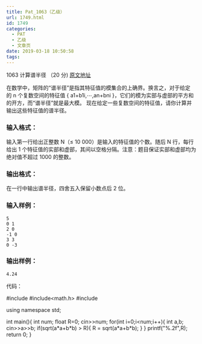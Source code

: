 ```yaml
---
title: Pat_1063（乙级）
url: 1749.html
id: 1749
categories:
  - PAT
  - 乙级
  - 文章页
date: 2019-03-18 10:50:58
tags:
---
```


1063 计算谱半径 （20 分) [原文地址](https://pintia.cn/problem-sets/994805260223102976/problems/994805267860930560)

在数学中，矩阵的“谱半径”是指其特征值的模集合的上确界。换言之，对于给定的 n 个复数空间的特征值 { a​1​​+b​1​​i,⋯,a​n​​+b​n​​i }，它们的模为实部与虚部的平方和的开方，而“谱半径”就是最大模。 现在给定一些复数空间的特征值，请你计算并输出这些特征值的谱半径。

### 输入格式：

输入第一行给出正整数 N（≤ 10 000）是输入的特征值的个数。随后 N 行，每行给出 1 个特征值的实部和虚部，其间以空格分隔。注意：题目保证实部和虚部均为绝对值不超过 1000 的整数。

### 输出格式：

在一行中输出谱半径，四舍五入保留小数点后 2 位。

### 输入样例：

    5
    0 1
    2 0
    -1 0
    3 3
    0 -3
    

### 输出样例：

    4.24

代码：

#include<iostream>
#include<math.h>
#include<cstdio>

using namespace std;

int main(){
    int num;
    float R=0;
    cin>>num;
    for(int i=0;i<num;i++){
        int a,b;
        cin>>a>>b;
        if(sqrt(a\*a+b\*b) > R){
            R = sqrt(a\*a+b\*b);
        }
    }
    printf("%.2f",R);
    return 0;
}
